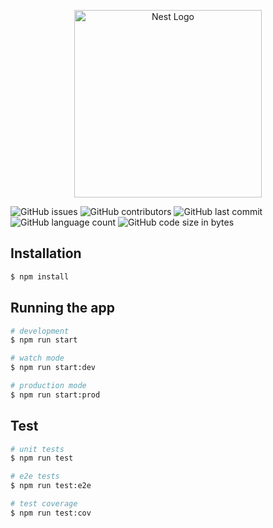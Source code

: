 <p align="center">
  <a href="http://nestjs.com/" target="blank"><img src="https://nestjs.com/img/logo_text.svg" width="300" alt="Nest Logo" /></a>
</p>

![GitHub issues](https://img.shields.io/github/issues/ericoalmeida/ranki-api?style=flat-square)
![GitHub contributors](https://img.shields.io/github/contributors/ericoalmeida/ranki-api?style=flat-square)
![GitHub last commit](https://img.shields.io/github/last-commit/ericoalmeida/ranki-api?style=flat-square)
![GitHub language count](https://img.shields.io/github/languages/count/ericoalmeida/ranki-api?style=flat-square)
![GitHub code size in bytes](https://img.shields.io/github/languages/code-size/ericoalmeida/ranki-api?style=flat-square)

## Installation

```bash
$ npm install
```

## Running the app

```bash
# development
$ npm run start

# watch mode
$ npm run start:dev

# production mode
$ npm run start:prod
```

## Test

```bash
# unit tests
$ npm run test

# e2e tests
$ npm run test:e2e

# test coverage
$ npm run test:cov
```
